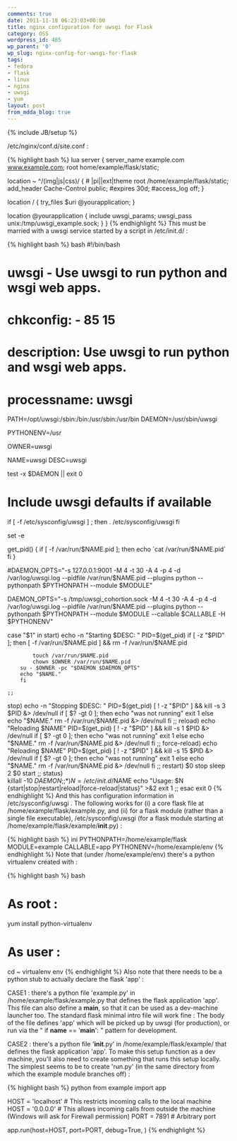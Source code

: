 ```yaml
---
comments: true
date: 2011-11-18 06:23:03+00:00
title: nginx configuration for uwsgi for Flask
category: OSS
wordpress_id: 485
wp_parent: '0'
wp_slug: nginx-config-for-uwsgi-for-flask
tags:
- fedora
- flask
- linux
- nginx
- uwsgi
- yum
layout: post
from_mdda_blog: true
---
```

{% include JB/setup %}


/etc/nginx/conf.d/site.conf :


{% highlight bash %}
lua
server {
 server_name example.com www.example.com;
 root home/example/flask/static;
 
 location ~ ^/(img|js|css)/ {  # |pi||ext|theme
  root                    /home/example/flask/static;
  add_header              Cache-Control public;
  #expires                 30d;
  #access_log              off;
 }

 location / { try_files $uri @yourapplication; }

 location @yourapplication {
    include uwsgi_params;
    uwsgi_pass unix:/tmp/uwsgi_example.sock;
 }
}
{% endhighlight %}
This must be married with a uwsgi service started by a script in /etc/init.d/ :

{% highlight bash %}
bash
#!/bin/bash

# uwsgi - Use uwsgi to run python and wsgi web apps.
#
# chkconfig: - 85 15
# description: Use uwsgi to run python and wsgi web apps.
# processname: uwsgi

PATH=/opt/uwsgi:/sbin:/bin:/usr/sbin:/usr/bin
DAEMON=/usr/sbin/uwsgi

PYTHONENV=/usr

OWNER=uwsgi

NAME=uwsgi
DESC=uwsgi

test -x $DAEMON || exit 0

# Include uwsgi defaults if available
if [ -f /etc/sysconfig/uwsgi ] ; then
	. /etc/sysconfig/uwsgi
fi

set -e

get_pid() {
    if [ -f /var/run/$NAME.pid ]; then
        echo `cat /var/run/$NAME.pid`
    fi
}   

#DAEMON_OPTS="-s 127.0.0.1:9001 -M 4 -t 30 -A 4 -p 4 -d /var/log/uwsgi.log --pidfile /var/run/$NAME.pid --plugins python --pythonpath $PYTHONPATH --module $MODULE"

DAEMON_OPTS="-s /tmp/uwsgi_cohortion.sock -M 4 -t 30 -A 4 -p 4 -d /var/log/uwsgi.log --pidfile /var/run/$NAME.pid --plugins python --pythonpath $PYTHONPATH --module $MODULE --callable $CALLABLE -H $PYTHONENV"

case "$1" in
  start)
	echo -n "Starting $DESC: "
        PID=$(get_pid)
        if [ -z "$PID" ]; then
            [ -f /var/run/$NAME.pid ] && rm -f /var/run/$NAME.pid

            touch /var/run/$NAME.pid                                         
            chown $OWNER /var/run/$NAME.pid
	    su - $OWNER -pc "$DAEMON $DAEMON_OPTS"
	    echo "$NAME."
        fi

	;;
  stop)
	echo -n "Stopping $DESC: "
        PID=$(get_pid)
        [ ! -z "$PID" ] && kill -s 3 $PID &> /dev/null
        if [ $? -gt 0 ]; then
            echo "was not running" 
            exit 1
        else 
	    echo "$NAME."
            rm -f /var/run/$NAME.pid &> /dev/null
        fi
	;;
  reload)
        echo "Reloading $NAME" 
        PID=$(get_pid)
        [ ! -z "$PID" ] && kill -s 1 $PID &> /dev/null
        if [ $? -gt 0 ]; then
            echo "was not running" 
            exit 1
        else 
	    echo "$NAME."
            rm -f /var/run/$NAME.pid &> /dev/null
        fi
	;;
  force-reload)
        echo "Reloading $NAME" 
        PID=$(get_pid)
        [ ! -z "$PID" ] && kill -s 15 $PID &> /dev/null
        if [ $? -gt 0 ]; then
            echo "was not running" 
            exit 1
        else 
	    echo "$NAME."
            rm -f /var/run/$NAME.pid &> /dev/null
        fi
        ;;
  restart)
        $0 stop
        sleep 2
        $0 start
	;;
  status)  
	killall -10 $DAEMON
	;;
      *)  
	    N=/etc/init.d/$NAME
	    echo "Usage: $N {start|stop|restart|reload|force-reload|status}" >&2
	    exit 1
	    ;;
esac
exit 0
{% endhighlight %}
And this has configuration information in /etc/sysconfig/uwsgi .  The following works for (i) a core flask file at /home/example/flask/example.py, and (ii) for a flask module (rather than a single file executable), /etc/sysconfig/uwsgi (for a flask module starting at /home/example/flask/example/__init__.py) :

{% highlight bash %}
ini
PYTHONPATH=/home/example/flask
MODULE=example
CALLABLE=app
PYTHONENV=/home/example/env
{% endhighlight %}
Note that (under /home/example/env) there's a python virtualenv created with :

{% highlight bash %}
bash
# As root :
yum install python-virtualenv

# As user :
cd ~
virtualenv env
{% endhighlight %}
Also note that there needs to be a python stub to actually declare the flask 'app' : 

CASE1 : there's a python file 'example.py' in /home/example/flask/example.py that defines the flask application 'app'.  This file can also define a __main__, so that it can be used as a dev-machine launcher too.  The standard flask minimal intro file will work fine : The body of the file defines 'app' which will be picked up by uwsgi (for production), or run via the " if __name__ == '__main__': " pattern for development.

CASE2 : there's a python file '__init__.py' in /home/example/flask/example/ that defines the flask application 'app'.  To make this setup function as a dev machine, you'll also need to create something that runs this setup locally.  The simplest seems to be to create 'run.py' (in the same directory from which the example module branches off) : 


{% highlight bash %}
python
from example import app

HOST = 'localhost'   # This restricts incoming calls to the local machine
HOST = '0.0.0.0'     # This allows incoming calls from outside the machine (Windows will ask for Firewall permission)
PORT = 7891          # Arbitrary port

app.run(host=HOST, port=PORT, debug=True, )
{% endhighlight %}
